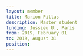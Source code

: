 ```yaml
---
layout: member
title: Marion Pillas
description: Master student
funding: Jussieu U., Paris
from: 2019, February 01
to: 2019, August 31
position:
---
```



